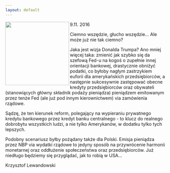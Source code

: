 ```yaml
---
layout: default
---
```

<img src="{{site.baseurl}}\articles\pictures\465.otwarcie.jpg" align="left" HSPACE=”50” VSPACE=”50” width="200"><!--232-->
<p>9.11. 2016</p>
<p>Ciemno wszędzie, głucho wszędzie... Ale może już nie tak ciemno?</p>
<p>Jaka jest wizja Donalda Trumpa? Ano mniej więcej taka: zmienić jak szybko się da szefową Fed-u na kogoś o zupełnie innej orientacji bankowej, drastycznie obniżyć podatki, co byłoby nagłym zastrzykiem euforii dla amerykańskich przedsiębiorców, a następnie sukcesywnie zastępować obecne kredyty przedsiębiorców oraz obywateli (stanowiących główny składnik podaży pieniądza) pieniądzem emitowanym przez tenże Fed (ale już pod innym kierownictwem) via zamówienia rządowe.</p>
<p>Sądzę, że ten kierunek reform, polegający na wypieraniu prywatnego kredytu bankowego przez kredyt banku centralnego - to klucz do realnego dobrobytu wszystkich ludzi, a nie tylko Amerykanów, w dodatku tylko tych lepszych.</p>
<p>Podobny scenariusz byłby pożądany także dla Polski. Emisja pieniądza przez NBP via wydatki rządowe to jedyny sposób na przywrócenie harmonii monetarnej oraz oddłużenie społeczeństwa oraz przedsiębiorców. Już niedługo będziemy się przyglądać, jak to robią w USA...</p>
<p>Krzysztof Lewandowski</p>